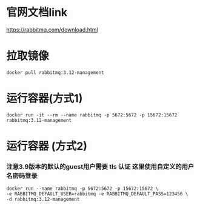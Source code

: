 # 官网文档link
https://rabbitmq.com/download.html
# 拉取镜像
```shell
docker pull rabbitmq:3.12-management
```

# 运行容器(方式1)
```shell
docker run -it --rm --name rabbitmq -p 5672:5672 -p 15672:15672 rabbitmq:3.12-management
```

# 运行容器 (方式2)
### 注意3.9版本的默认的guest用户需要 tls 认证 这里使用自定义的用户名密码登录
```shell
docker run --name rabbitmq -p 5672:5672 -p 15672:15672 \
-e RABBITMQ_DEFAULT_USER=rabbitmq -e RABBITMQ_DEFAULT_PASS=123456 \
-d rabbitmq:3.12-management
```